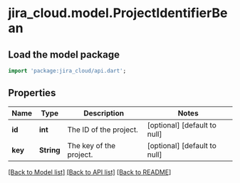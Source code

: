 # jira_cloud.model.ProjectIdentifierBean

## Load the model package
```dart
import 'package:jira_cloud/api.dart';
```

## Properties
Name | Type | Description | Notes
------------ | ------------- | ------------- | -------------
**id** | **int** | The ID of the project. | [optional] [default to null]
**key** | **String** | The key of the project. | [optional] [default to null]

[[Back to Model list]](../README.md#documentation-for-models) [[Back to API list]](../README.md#documentation-for-api-endpoints) [[Back to README]](../README.md)


